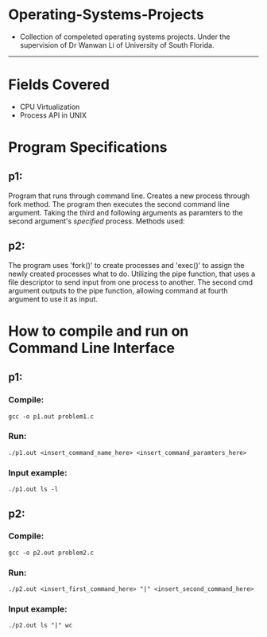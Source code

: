 # Operating-Systems-Projects
+ Collection of compeleted operating systems projects. Under the supervision of Dr Wanwan Li of University of South Florida.

-------------------------
# Fields Covered
+ CPU Virtualization
+ Process API in UNIX

# Program Specifications
## p1:
Program that runs through command line. Creates a new process through fork method. The program then executes the second command line argument. Taking the third and following arguments as paramters to the second argument's *specified* process. Methods used: 
## p2: 
The program uses 'fork()' to create processes and 'exec()' to assign the newly created processes what to do. Utilizing the pipe function, that uses a file descriptor to send input from one process to another. The second cmd argument outputs to the pipe function, allowing command at fourth argument to use it as input.

# How to compile and run on Command Line Interface  
## p1:
### Compile:
```
gcc -o p1.out problem1.c
```
### Run:
```
./p1.out <insert_command_name_here> <insert_command_paramters_here>
```
### Input example:
```
./p1.out ls -l
```

## p2:
### Compile:
```
gcc -o p2.out problem2.c
```
### Run:
```
./p2.out <insert_first_command_here> "|" <insert_second_command_here> 
```
### Input example:
```
./p2.out ls "|" wc
```



